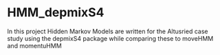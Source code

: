 # HMM_depmixS4
In this project Hidden Markov Models are written for the Altusried case study using the depmixS4 package while comparing these to moveHMM and momentuHMM
